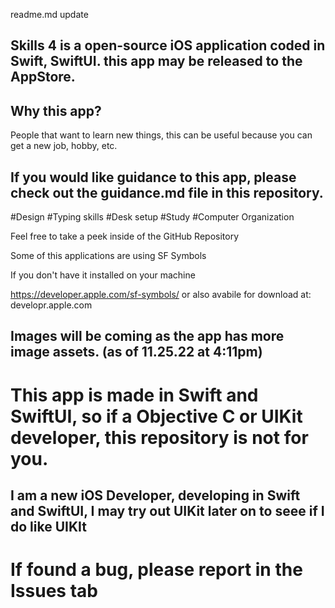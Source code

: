 readme.md update


## Skills 4 is a open-source iOS application coded in Swift, SwiftUI. this app may be released to the AppStore.

## Why this app?

People that want to learn new things, this can be useful because you can get a new job, hobby, etc. 

## If you would like guidance to this app, please check out the guidance.md file in this repository.


#Design #Typing skills #Desk setup #Study #Computer Organization

Feel free to take a peek inside of the GitHub Repository


Some of this applications are using SF Symbols

 If you don't have it installed on your machine

https://developer.apple.com/sf-symbols/
or also avabile for download at: developr.apple.com


## Images will be coming as the app has more image assets. (as of 11.25.22 at 4:11pm)



# This app is made in Swift and SwiftUI, so if a Objective C or UIKit developer, this repository is not for you.


## I am a new iOS Developer, developing in Swift and SwiftUI, I may try out UIKit later on to seee if I do like UIKIt




# If found a bug, please report in the Issues tab

